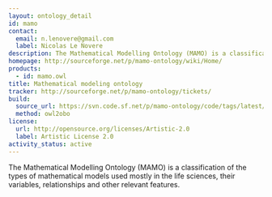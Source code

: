```yaml
---
layout: ontology_detail
id: mamo
contact:
  email: n.lenovere@gmail.com
  label: Nicolas Le Novere
description: The Mathematical Modelling Ontology (MAMO) is a classification of the types of mathematical models used mostly in the life sciences, their variables, relationships and other relevant features.
homepage: http://sourceforge.net/p/mamo-ontology/wiki/Home/
products:
  - id: mamo.owl
title: Mathematical modeling ontology
tracker: http://sourceforge.net/p/mamo-ontology/tickets/
build:
  source_url: https://svn.code.sf.net/p/mamo-ontology/code/tags/latest/mamo-xml.owl
  method: owl2obo
license:
  url: http://opensource.org/licenses/Artistic-2.0
  label: Artistic License 2.0
activity_status: active
---
```


The Mathematical Modelling Ontology (MAMO) is a classification of the types of mathematical models used mostly in the life sciences, their variables, relationships and other relevant features.
